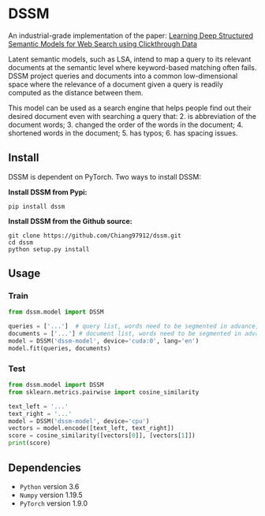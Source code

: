 # DSSM
An industrial-grade implementation of the paper: [Learning Deep Structured Semantic Models for Web Search using Clickthrough Data](https://dl.acm.org/citation.cfm?id=2505665)


Latent semantic models, such as LSA, intend to map a query to its relevant documents at the semantic level where keyword-based matching often fails. DSSM project queries and documents into a common low-dimensional space where the relevance of a document given a query is readily computed as the distance between them.

This model can be used as a search engine that helps people find out their desired document even with searching a query that:
2. is abbreviation of the document words;
3. changed the order of the words in the document;
4. shortened words in the document;
5. has typos;
6. has spacing issues.



## Install

DSSM is dependent on PyTorch. Two ways to install DSSM:

**Install DSSM from Pypi:**

```
pip install dssm
```



**Install DSSM from the Github source:**

```
git clone https://github.com/Chiang97912/dssm.git
cd dssm
python setup.py install
```



## Usage

### Train

```python
from dssm.model import DSSM

queries = ['...']  # query list, words need to be segmented in advance, and tokens should be spliced with spaces.
documents = ['...'] # document list, words need to be segmented in advance, and tokens should be spliced with spaces.
model = DSSM('dssm-model', device='cuda:0', lang='en')
model.fit(queries, documents)
```



### Test

```python
from dssm.model import DSSM
from sklearn.metrics.pairwise import cosine_similarity

text_left = '...'
text_right = '...'
model = DSSM('dssm-model', device='cpu')
vectors = model.encode([text_left, text_right])
score = cosine_similarity([vectors[0]], [vectors[1]])
print(score)
```



## Dependencies

* `Python` version 3.6
* `Numpy` version 1.19.5
* `PyTorch` version 1.9.0

